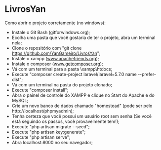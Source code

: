 # LivrosYan

Como abrir o projeto corretamente (no windows):
  - Instale o Git Bash (gitforwindows.org);
  - Ecolha uma pasta que você gostaria de ter o projeto, abra um terminal nela;
  - Clone o repositório com "git clone https://github.com/YanGameiro/LivrosYan";
  - Instale o xampp (www.apachefriends.org);
  - Instale o composer (www.getcomposer.org);
  - Vá com um terminal para a pasta \xampp\htdocs;
  - Execute "composer create-project laravel/laravel=5.7.0 name --prefer-dist";
  - Vá com um terminal na pasta do projeto clonado;
  - Execute "composer install";
  - Abra o painel de controle do XAMPP e clique no Start do Apache e do MySQL;
  - Crie um novo banco de dados chamado "homestead" (pode ser pelo http://localhost/phpmyadmin);
  - Tenha certeza que você possui um usuário root sem senha (Se você está seguindo os passos, você provavelmente tem!);
  - Execute "php artisan migrate --seed";
  - Execute "php artisan key:generate";
  - Execute "php artisan serve";
  - Abra localhost:8000 no seu navegador;

